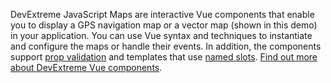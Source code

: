 DevExtreme JavaScript Maps are interactive Vue components that enable you to&nbsp;display a&nbsp;GPS navigation map or&nbsp;a&nbsp;vector map (shown in&nbsp;this demo) in&nbsp;your application. You can use Vue syntax and techniques to&nbsp;instantiate and configure the maps or&nbsp;handle their events. In addition, the&nbsp;components support [prop validation](https://vuejs.org/v2/guide/components-props.html#Prop-Validation) and templates that use [named slots](https://vuejs.org/v2/guide/components-slots.html#Named-Slots). [Find out more about DevExtreme Vue components](/Documentation/Guide/Vue_Components/DevExtreme_Vue_Components/).